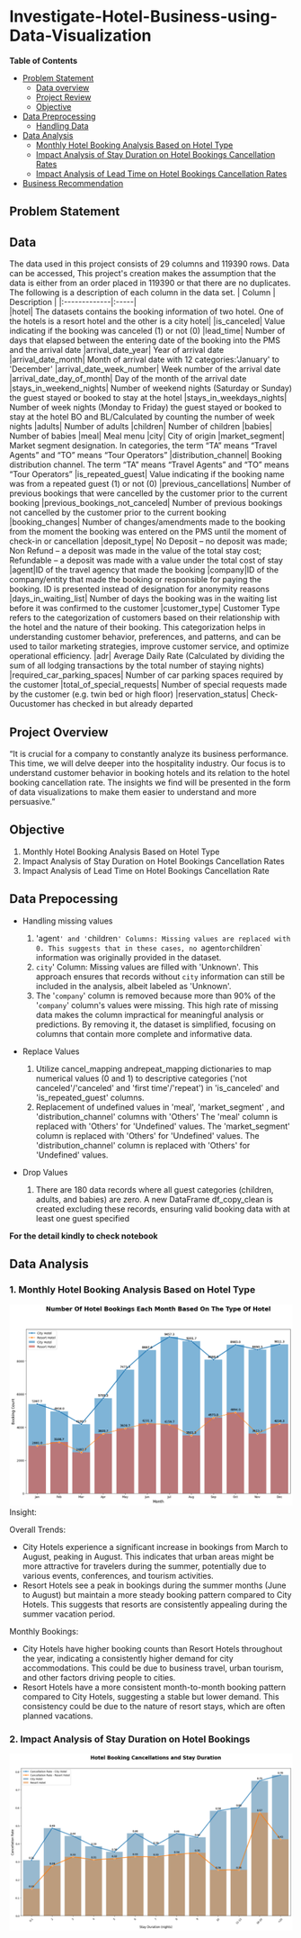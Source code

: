 # Investigate-Hotel-Business-using-Data-Visualization
**Table of Contents**
- [Problem Statement](#problem-statement)
    - [Data overview](#data)
    - [Project Review](#projectreview)
    - [Objective](#objective)
- [Data Preprocessing](#data-prepocessing)
    - [Handling Data](#stage-1-data-prepocessing)
- [Data Analysis](#data-analysis)
    - [Monthly Hotel Booking Analysis Based on Hotel Type](#1-monthly-hotel-booking-analysis-based-on-hotel-type)
    - [Impact Analysis of Stay Duration on Hotel Bookings Cancellation Rates](#2-impact-analysis-of-stay-duration-on-hotel-bookings-cancellation-rates)
    - [Impact Analysis of Lead Time on Hotel Bookings Cancellation Rates](#3-impact-analysis-of-lead-time-on-hotel-bookings-cancellation-rates)
- [Business Recommendation](#business-recomendation)

## Problem Statement 
## Data
The data used in this project consists of 29 columns and 119390 rows. Data can be accessed, This project's creation makes the assumption that the data is either from an order placed in 119390 or that there are no duplicates.  The following is a description of each column in the data set.
| Column        | Description |
|:-------------|:-----|   
|hotel|  The datasets contains the booking information of two hotel. One of the hotels is a resort hotel and the other is a city hotel|
|is_canceled|  Value indicating if the booking was canceled (1) or not (0)
|lead_time|  Number of days that elapsed between the entering date of the booking into the PMS and the arrival date
|arrival_date_year|  Year of arrival date
|arrival_date_month|  Month of arrival date with 12 categories:'January' to 'December'
|arrival_date_week_number|  Week number of the arrival date
|arrival_date_day_of_month|  Day of the month of the arrival date
|stays_in_weekend_nights|  Number of weekend nights (Saturday or Sunday) the guest stayed or booked to stay at the hotel
|stays_in_weekdays_nights|  Number of week nights (Monday to Friday) the guest stayed or booked to stay at the hotel BO and BL/Calculated by counting the number of week nights
|adults|  Number of adults
|children|  Number of children
|babies|  Number of babies
|meal|  Meal menu
|city|  City of origin
|market_segment|  Market segment designation. In categories, the term “TA” means “Travel Agents” and “TO” means “Tour Operators”
|distribution_channel|  Booking distribution channel. The term “TA” means “Travel Agents” and “TO” means “Tour Operators”
|is_repeated_guest|  Value indicating if the booking name was from a repeated guest (1) or not (0)
|previous_cancellations|  Number of previous bookings that were cancelled by the customer prior to the current booking
|previous_bookings_not_canceled|  Number of previous bookings not cancelled by the customer prior to the current booking
|booking_changes|  Number of changes/amendments made to the booking from the moment the booking was entered on the PMS until the moment of check-in or cancellation
|deposit_type|  No Deposit – no deposit was made; Non Refund – a deposit was made in the value of the total stay cost; Refundable – a deposit was made with a value under the total cost of stay
|agent|ID of the travel agency that made the booking
|company|ID of the company/entity that made the booking or responsible for paying the booking. ID is presented instead of designation for anonymity reasons
|days_in_waiting_list| Number of days the booking was in the waiting list before it was confirmed to the customer
|customer_type| Customer Type refers to the categorization of customers based on their relationship with the hotel and the nature of their booking. This categorization helps in understanding customer behavior, preferences, and patterns, and can be used to tailor marketing strategies, improve customer service, and optimize operational efficiency.
|adr| Average Daily Rate (Calculated by dividing the sum of all lodging transactions by the total number of staying nights)
|required_car_parking_spaces| Number of car parking spaces required by the customer
|total_of_special_requests| Number of special requests made by the customer (e.g. twin bed or high floor)
|reservation_status| Check-Oucustomer has checked in but already departed
<br>

## Project Overview
“It is crucial for a company to constantly analyze its business performance. This time, we will
delve deeper into the hospitality industry. Our focus is to understand customer behavior in
booking hotels and its relation to the hotel booking cancellation rate. The insights we find will be
presented in the form of data visualizations to make them easier to understand and more
persuasive.”

## Objective
1. Monthly Hotel Booking Analysis Based on Hotel Type
2. Impact Analysis of Stay Duration on Hotel Bookings Cancellation Rates
3. Impact Analysis of Lead Time on Hotel Bookings Cancellation Rate


## Data Prepocessing
- Handling missing values
    1. 'agent`' and '`children`' Columns: Missing values are replaced with 0. This suggests that in these cases, no
`agent` or `children` information was originally provided in the dataset.
    2. `city`' Column: Missing values are filled with 'Unknown'. This approach ensures that records without `city` information can still be included in the analysis, albeit labeled as 'Unknown'.
    3. The '`company`' column is removed because more than 90% of the '`company`' column's values were missing. This high rate of missing data makes the column impractical for meaningful analysis or predictions. By removing it, the dataset is simplified, focusing on columns that contain more complete and informative data.
- Replace Values
     1. Utilize cancel_mapping andrepeat_mapping dictionaries to map numerical values (0 and 1) to descriptive categories ('not canceled'/'canceled' and 'first time'/'repeat') in 'is_canceled' and 'is_repeated_guest' columns.
     2. Replacement of undefined values in 'meal', 'market_segment' , and 'distribution_channel' columns with 'Others'
The 'meal' column is replaced with 'Others' for 'Undefined' values. The 'market_segment' column is replaced with 'Others' for 'Undefined' values. The 'distribution_channel' column is replaced with 'Others' for 'Undefined' values.

- Drop Values
    1. There are 180 data records where all guest categories (children, adults, and babies) are zero. A new DataFrame df_copy_clean is created excluding these records, ensuring valid booking data with at least one guest specified 

**For the detail kindly to check notebook**

## Data Analysis
### 1. Monthly Hotel Booking Analysis Based on Hotel Type
![Monthly Hotel Booking Analysis Based on Hotel Type](https://github.com/Rikaelisabeth09/Investigate-Hotel-Business-using-Data-Visualization/blob/main/Monthly%20Hotel%20Booking%20Analysis%20Based%20On%20Hotel%20Type.png)
Insight:

Overall Trends:
- City Hotels experience a significant increase in bookings from March to August, peaking in August. This indicates that urban areas might be more attractive for travelers during the summer, potentially due to various events, conferences, and tourism activities.
- Resort Hotels see a peak in bookings during the summer months (June to August) but maintain a more steady booking pattern compared to City Hotels. This suggests that resorts are consistently appealing during the summer vacation period.

Monthly Bookings:
- City Hotels have higher booking counts than Resort Hotels throughout the year, indicating a consistently higher demand for city accommodations. This could be due to business travel, urban tourism, and other factors driving people to cities.
- Resort Hotels have a more consistent month-to-month booking pattern compared to City Hotels, suggesting a stable but lower demand. This consistency could be due to the nature of resort stays, which are often planned vacations.


### 2. Impact Analysis of Stay Duration on Hotel Bookings 
![Monthly Hotel Booking Analysis Based on Hotel Type](https://github.com/Rikaelisabeth09/Investigate-Hotel-Business-using-Data-Visualization/blob/main/Impact%20Analysis%20of%20Stay%20Duration%20.png)

